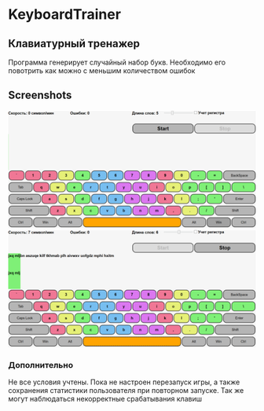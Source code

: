 # KeyboardTrainer
## Клавиатурный тренажер
Программа генерирует случайный набор букв. Необходимо его повотрить как можно с меньшим количеством ошибок
## Screenshots
![Start game](Screenshots/MainGame.png)
![Process game](Screenshots/MainGame2.png)

### Дополнительно
Не все условия учтены. Пока не настроен перезапуск игры, а также сохранения статистики пользователя при повторном запуске. Так же могут наблюдаться некорректные срабатывания клавиш
